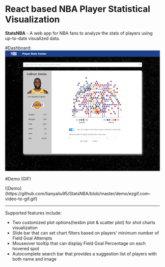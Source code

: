# React based NBA Player Statistical Visualization
<b>StatsNBA</b> - A web app for NBA fans to analyze the stats of players using up-to-date visualized data.

#Dashboard:
<img src="https://github.com/tianyaliu95/StatsNBA/blob/master/demo/demo1.png" alt="demo">

#Demo (GIF)
<div>
![Demo](https://github.com/tianyaliu95/StatsNBA/blob/master/demo/ezgif.com-video-to-gif.gif)
<div />
<hr />
Supported features include:
<ul>
	<li>Two customized plot options(hexbin plot & scatter plot) for shot charts visualization</li>
	<li>Slide bar that can set chart filters based on players' minimum number of Field Goal Attempts</li>
	<li>Mouseover tooltip that can display Field Goal Percentage on each hovered spot</li>
	<li>Autocomplete search bar that provides a suggestion list of players with both name and image</li>
</ul>
